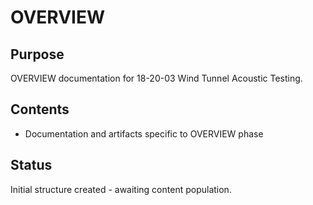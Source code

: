 # OVERVIEW

## Purpose
OVERVIEW documentation for 18-20-03 Wind Tunnel Acoustic Testing.

## Contents
- Documentation and artifacts specific to OVERVIEW phase

## Status
Initial structure created - awaiting content population.
